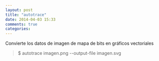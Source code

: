 ```yaml
---
layout: post
title: "autotrace"
date: 2014-04-03 15:33
comments: true
categories: 
---
```

Convierte los datos de imagen de mapa de bits en gráficos vectoriales

>$ autotrace imagen.png --output-file imagen.svg

